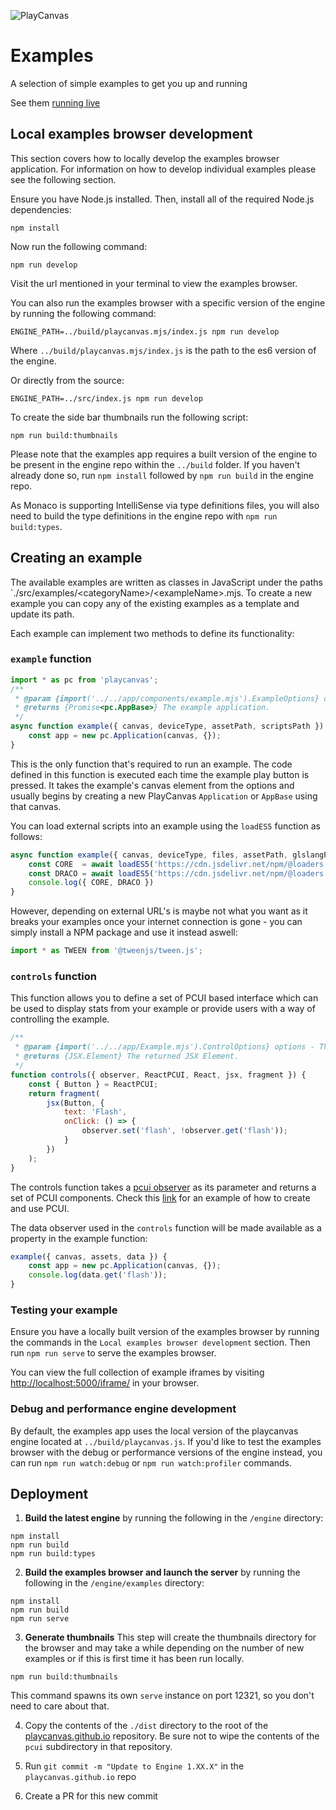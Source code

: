 ![PlayCanvas](http://static.playcanvas.com/images/logo/Playcanvas_LOGOSET_SMALL-06.png)

# Examples

A selection of simple examples to get you up and running

See them <a href="https://playcanvas.github.io/">running live</a>

## Local examples browser development
This section covers how to locally develop the examples browser application. For information on how to develop individual examples please see the following section.

Ensure you have Node.js installed. Then, install all of the required Node.js dependencies:
```
npm install
```
Now run the following command:
```
npm run develop
```
Visit the url mentioned in your terminal to view the examples browser.

You can also run the examples browser with a specific version of the engine by running the following command:

```
ENGINE_PATH=../build/playcanvas.mjs/index.js npm run develop
```

Where `../build/playcanvas.mjs/index.js` is the path to the es6 version of the engine.

Or directly from the source:

```
ENGINE_PATH=../src/index.js npm run develop
```

To create the side bar thumbnails run the following script:
```
npm run build:thumbnails
```

Please note that the examples app requires a built version of the engine to be present in the engine repo within the `../build` folder. If you haven't already done so, run `npm install` followed by `npm run build` in the engine repo.

As Monaco is supporting IntelliSense via type definitions files, you will also need to build the type definitions in the engine repo with `npm run build:types`.

## Creating an example

The available examples are written as classes in JavaScript under the paths `./src/examples/\<categoryName\>/\<exampleName>.mjs.
To create a new example you can copy any of the existing examples as a template and update its path.

Each example can implement two methods to define its functionality:

### `example` function

```js
import * as pc from 'playcanvas';
/**
 * @param {import('../../app/components/example.mjs').ExampleOptions} options - The example options.
 * @returns {Promise<pc.AppBase>} The example application.
 */
async function example({ canvas, deviceType, assetPath, scriptsPath }) {
    const app = new pc.Application(canvas, {});
}
```

This is the only function that's required to run an example. The code defined in this function is executed each time the example play button is pressed. It takes the example's canvas element from the options and usually begins by creating a new PlayCanvas `Application` or `AppBase` using that canvas.

You can load external scripts into an example using the `loadES5` function as follows:

```js
async function example({ canvas, deviceType, files, assetPath, glslangPath, twgslPath, loadES5 }) {
    const CORE  = await loadES5('https://cdn.jsdelivr.net/npm/@loaders.gl/core@2.3.6/dist/dist.min.js');
    const DRACO = await loadES5('https://cdn.jsdelivr.net/npm/@loaders.gl/draco@2.3.6/dist/dist.min.js');
    console.log({ CORE, DRACO })
}
```

However, depending on external URL's is maybe not what you want as it breaks your examples once your internet connection is gone - you can simply install a NPM package and use it instead aswell:

```js
import * as TWEEN from '@tweenjs/tween.js';
```

### `controls` function

This function allows you to define a set of PCUI based interface which can be used to display stats from your example or provide users with a way of controlling the example.

```js
/**
 * @param {import('../../app/Example.mjs').ControlOptions} options - The options.
 * @returns {JSX.Element} The returned JSX Element.
 */
function controls({ observer, ReactPCUI, React, jsx, fragment }) {
    const { Button } = ReactPCUI;
    return fragment(
        jsx(Button, {
            text: 'Flash',
            onClick: () => {
                observer.set('flash', !observer.get('flash'));
            }
        })
    );
}
```

The controls function takes a [pcui observer](https://playcanvas.github.io/pcui/data-binding/using-observers/) as its parameter and returns a set of PCUI components. Check this [link](https://playcanvas.github.io/pcui/examples/todo/) for an example of how to create and use PCUI.

The data observer used in the `controls` function will be made available as a property in the example function:

```js
example({ canvas, assets, data }) {
    const app = new pc.Application(canvas, {});
    console.log(data.get('flash'));
}
```

### Testing your example
Ensure you have a locally built version of the examples browser by running the commands in the `Local examples browser development` section. Then run `npm run serve` to serve the examples browser.

You can view the full collection of example iframes by visiting [http://localhost:5000/iframe/]() in your browser.

### Debug and performance engine development
By default, the examples app uses the local version of the playcanvas engine located at `../build/playcanvas.js`. If you'd like to test the examples browser with the debug or performance versions of the engine instead, you can run `npm run watch:debug` or `npm run watch:profiler` commands.

## Deployment

1) **Build the latest engine** by running the following in the `/engine` directory:
```
npm install
npm run build
npm run build:types
```

2) **Build the examples browser and launch the server** by running the following in the `/engine/examples` directory:
```
npm install
npm run build
npm run serve
```

3) **Generate thumbnails** This step will create the thumbnails directory for the browser and may take a while depending on the number of new examples or if this is first time it has been run locally.
```
npm run build:thumbnails
```

This command spawns its own `serve` instance on port 12321, so you don't need to care about that.

4) Copy the contents of the `./dist` directory to the root of the [playcanvas.github.io](https://github.com/playcanvas/playcanvas.github.io) repository. Be sure not to wipe the contents of the `pcui` subdirectory in that repository.

5) Run `git commit -m "Update to Engine 1.XX.X"` in the `playcanvas.github.io` repo

6) Create a PR for this new commit
